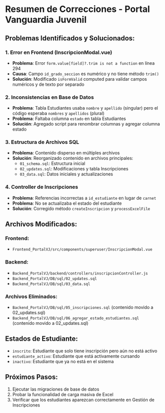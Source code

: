# Resumen de Correcciones - Portal Vanguardia Juvenil

## Problemas Identificados y Solucionados:

### 1. Error en Frontend (InscripcionModal.vue)
- **Problema**: Error `form.value[field]?.trim is not a function` en línea 294
- **Causa**: Campo `id_grado_seccion` es numérico y no tiene método `trim()`
- **Solución**: Modificado `isFormValid` computed para validar campos numéricos y de texto por separado

### 2. Inconsistencias en Base de Datos
- **Problema**: Tabla Estudiantes usaba `nombre` y `apellido` (singular) pero el código esperaba `nombres` y `apellidos` (plural)
- **Problema**: Faltaba columna `estado` en tabla Estudiantes
- **Solución**: Agregado script para renombrar columnas y agregar columna estado

### 3. Estructura de Archivos SQL
- **Problema**: Contenido disperso en múltiples archivos
- **Solución**: Reorganizado contenido en archivos principales:
  - `01_schema.sql`: Estructura inicial
  - `02_updates.sql`: Modificaciones y tabla Inscripciones
  - `03_data.sql`: Datos iniciales y actualizaciones

### 4. Controller de Inscripciones
- **Problema**: Referencias incorrectas a `id_estudiante` en lugar de `carnet`
- **Problema**: No se actualizaba el estado del estudiante
- **Solución**: Corregido método `createInscripcion` y `processExcelFile`

## Archivos Modificados:

### Frontend:
- `Frontend_PortalVJ/src/components/superuser/InscripcionModal.vue`

### Backend:
- `Backend_PortalVJ/backend/controllers/inscripcionController.js`
- `Backend_PortalVJ/DB/sql/02_updates.sql`
- `Backend_PortalVJ/DB/sql/03_data.sql`

### Archivos Eliminados:
- `Backend_PortalVJ/DB/sql/05_inscripciones.sql` (contenido movido a 02_updates.sql)
- `Backend_PortalVJ/DB/sql/06_agregar_estado_estudiantes.sql` (contenido movido a 02_updates.sql)

## Estados de Estudiante:
- `inscrito`: Estudiante que solo tiene inscripción pero aún no está activo
- `estudiante_activo`: Estudiante que está activamente cursando
- `inactivo`: Estudiante que ya no está en el sistema

## Próximos Pasos:
1. Ejecutar las migraciones de base de datos
2. Probar la funcionalidad de carga masiva de Excel
3. Verificar que los estudiantes aparezcan correctamente en Gestión de Inscripciones
